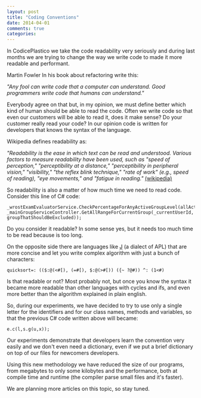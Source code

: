 ```yaml
---
layout: post
title: "Coding Conventions"
date: 2014-04-01
comments: true
categories:
---
```


In CodicePlastico we take the code readability very seriously and during last months we are trying to change the way we write code to made it more readable and performant.

Martin Fowler In his book about refactoring write this:

_"Any fool can write code that a computer can understand. Good programmers write code that humans can understand."_

Everybody agree on that but, in my opinion, we must define better which kind of human should be able to read the code. Often we write code so that even our customers will be able to read it, does it make sense? Do your customer really read your code? In our opinion code is written for developers that knows the syntax of the language.

Wikipedia defines readability as:

_"Readability is the ease in which text can be read and understood. Various factors to measure readability have been used, such as "speed of perception," "perceptibility at a distance," "perceptibility in peripheral vision," "visibility," "the reflex blink technique," "rate of work" (e.g., speed of reading), "eye movements," and "fatigue in reading."_ [(wikipedia)](http://en.wikipedia.org/wiki/Readability)

So readability is also a matter of how much time we need to read code. Consider this line of C# code:

```
_wrostExamEvaluatorService.CheckPercentageForAnyActiveGroupLevel(allActiveExamList, _mainGroupServiceController.GetAllRangeForCurrentGroup(_currentUserId, groupThatShouldBeExcluded));
```

Do you consider it readable? In some sense yes, but it needs too much time to be read because is too long.

On the opposite side there are languages like [J](http://en.wikipedia.org/wiki/J_(programming_language)) (a dialect of APL) that are more concise and let you write complex algorithm with just a bunch of characters:

```
quicksort=: (($:@(<#[), (=#[), $:@(>#[)) ({~ ?@#)) ^: (1<#)
```

Is that readable or not?
Most probably not, but once you know the syntax it became more readable than other languages with cycles and ifs, and even more better than the algorithm explained in plain english.

So, during our experiments, we have decided to try to use only a single letter for the identifiers and for our class names, methods and variables, so that the previous C# code written above will became:

```
e.c(l,s.g(u,x));
```

Our experiments demonstrate that developers learn the convention very easily and we don't even need a dictionary, even if we put a brief dictionary on top of our files for newcomers developers.

Using this new methodology we have reduced the size of our programs, from megabytes to only some kilobytes and the performance, both at compile time and runtime (the compiler parse small files and it's faster).

We are planning more articles on this topic, so stay tuned.
